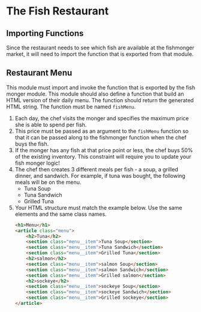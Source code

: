 # The Fish Restaurant

## Importing Functions

Since the restaurant needs to see which fish are available at the fishmonger market, it will need to import the function that is exported from that module.

## Restaurant Menu

This module must import and invoke the function that is exported by the fish monger module. This module should also define a function that build an HTML version of their daily menu. The function should return the generated HTML string. The function must be named `fishMenu`.

1. Each day, the chef visits the monger and specifies the maximum price she is able to spend per fish.
1. This price must be passed as an argument to the `fishMenu` function so that it can be passed along to the fishmonger function when the chef buys the fish.
1. If the monger has any fish at that price point or less, the chef buys 50% of the existing inventory. This constraint will require you to update your fish monger logic!
1. The chef then creates 3 different meals per fish - a soup, a grilled dinner, and sandwich. For example, if tuna was bought, the following meals will be on the menu.
    * Tuna Soup
    * Tuna Sandwich
    * Grilled Tuna
1. Your HTML structure must match the example below. Use the same elements and the same class names.
    ```html
    <h1>Menu</h1>
    <article class="menu">
        <h2>Tuna</h2>
        <section class="menu__item">Tuna Soup</section>
        <section class="menu__item">Tuna Sandwich</section>
        <section class="menu__item">Grilled Tuna</section>
        <h2>salmon</h2>
        <section class="menu__item">salmon Soup</section>
        <section class="menu__item">salmon Sandwich</section>
        <section class="menu__item">Grilled salmon</section>
        <h2>sockeye</h2>
        <section class="menu__item">sockeye Soup</section>
        <section class="menu__item">sockeye Sandwich</section>
        <section class="menu__item">Grilled sockeye</section>
    </article>
    ```
